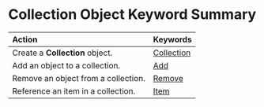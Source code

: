 
# Collection Object Keyword Summary


|**Action**|**Keywords**|
|:-----|:-----|
|Create a  **Collection** object.| [Collection](1bc5c060-34c7-84e7-c99c-f20266a2d071.md)|
|Add an object to a collection.| [Add](c9e9eb2e-42b1-9821-67ab-2f68fb87d1d0.md)|
|Remove an object from a collection.| [Remove](ad45eba6-eb95-3cdc-03c2-7c94e8a38d48.md)|
|Reference an item in a collection.| [Item](6850a534-f6cc-e4be-3fc9-4975d1cff775.md)|
